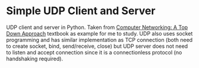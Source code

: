# Simple UDP Client and Server
UDP client and server in Python. Taken from [Computer Networking: A Top Down Approach](https://gaia.cs.umass.edu/kurose_ross/index.php) textbook  as example for me to study. UDP also uses socket programming and has similar implementation as TCP connection (both need to create socket, bind, send/receive, close) but UDP server does not need to listen and accept connection since it is a connectionless protocol (no handshaking required).